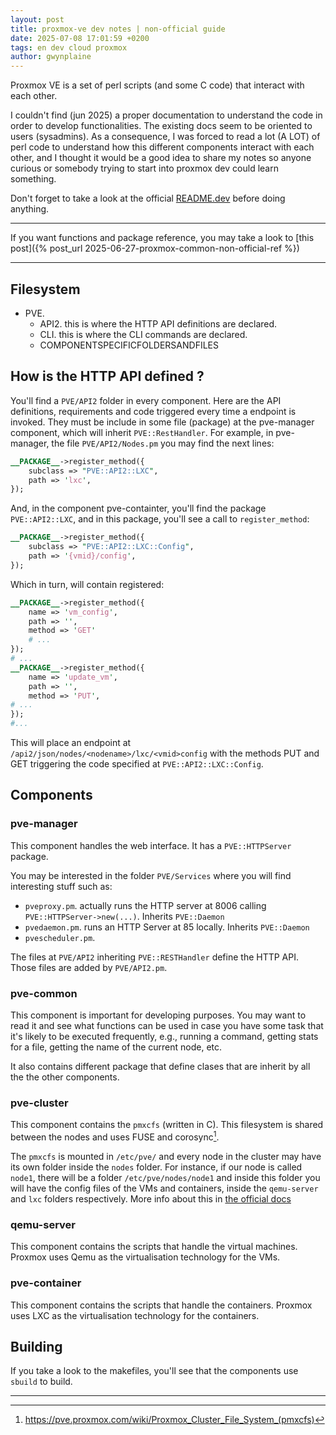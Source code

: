 ```yaml
---
layout: post
title: proxmox-ve dev notes | non-official guide
date: 2025-07-08 17:01:59 +0200
tags: en dev cloud proxmox
author: gwynplaine
---
```


Proxmox VE is a set of perl scripts (and some C code) that interact with each other.

I couldn't find (jun 2025) a proper documentation to understand the code in order to develop functionalities. The existing docs seem to be oriented to users (sysadmins). As a consequence, I was forced to read a lot (A LOT) of perl code to understand how this different components interact with each other, and I thought it would be a good idea to share my notes so anyone curious or somebody trying to start into proxmox dev could learn something.

Don't forget to take a look at the official [README.dev](https://git.proxmox.com/?p=pve-common.git;a=blob_plain;f=README.dev;hb=HEAD) before doing anything.

----

If you want functions and package reference, you may take a look to [this post]({% post_url 2025-06-27-proxmox-common-non-official-ref %})

----
## Filesystem
+ PVE.
	+ API2. this is where the HTTP API definitions are declared.
	+ CLI. this is where the CLI commands are declared.
	+ COMPONENTSPECIFICFOLDERSANDFILES

## How is the HTTP API defined ?
You'll find a `PVE/API2` folder in every component. Here are the API definitions, requirements and code triggered every time a endpoint is invoked. They must be include in some file (package) at the pve-manager component, which will inherit `PVE::RestHandler`.
For example, in pve-manager, the file `PVE/API2/Nodes.pm` you may find the next lines:
```perl
__PACKAGE__->register_method({
    subclass => "PVE::API2::LXC",
    path => 'lxc',
});
```
And, in the component pve-containter, you'll find the package `PVE::API2::LXC`, and in this package, you'll see a call to `register_method`:
```perl
__PACKAGE__->register_method({
    subclass => "PVE::API2::LXC::Config",
    path => '{vmid}/config',
});
```
Which in turn, will contain registered:
```perl
__PACKAGE__->register_method({
    name => 'vm_config',
    path => '',
    method => 'GET'
    # ... 
});
# ...
__PACKAGE__->register_method({
    name => 'update_vm',
    path => '',
    method => 'PUT',
# ...
});
#...
```
This will place an endpoint at `/api2/json/nodes/<nodename>/lxc/<vmid>config` with the methods PUT and GET triggering the code specified at `PVE::API2::LXC::Config`.

## Components
### pve-manager
This component handles the web interface. It has a `PVE::HTTPServer` package.

You may be interested in the folder `PVE/Services` where you will find interesting stuff such as:
+ `pveproxy.pm`. actually runs the HTTP server at 8006 calling `PVE::HTTPServer->new(...)`. Inherits `PVE::Daemon`
+ `pvedaemon.pm`. runs an HTTP Server at 85 locally. Inherits `PVE::Daemon`
+ `pvescheduler.pm`.

The files at `PVE/API2` inheriting `PVE::RESTHandler` define the HTTP API. Those files are added by `PVE/API2.pm`.
### pve-common
This component is important for developing purposes. You may want to read it and see what functions can be used in case you have some task that it's likely to be executed frequently, e.g., running a command, getting stats for a file, getting the name of the current node, etc.

It also contains different package that define clases that are inherit by all the the other components.

### pve-cluster
This component contains the `pmxcfs` (written in C). This filesystem is shared between the nodes and uses FUSE and corosync[^1].

The `pmxcfs` is mounted in `/etc/pve/` and every node in the cluster may have its own folder inside the `nodes` folder. For instance, if our node is called `node1`, there will be a folder  `/etc/pve/nodes/node1` and inside this folder you will have the config files of the VMs and containers, inside the `qemu-server` and `lxc` folders respectively. More info about this in [the official docs](https://pve.proxmox.com/wiki/Proxmox_Cluster_File_System_(pmxcfs))
### qemu-server
This component contains the scripts that handle the virtual machines. Proxmox uses Qemu as the virtualisation technology for the VMs.
### pve-container
This component contains the scripts that handle the containers. Proxmox uses LXC as the virtualisation technology for the containers.
## Building
If you take a look to the makefiles, you'll see that the components use `sbuild` to build.


----

[^1]: https://pve.proxmox.com/wiki/Proxmox_Cluster_File_System_(pmxcfs)
